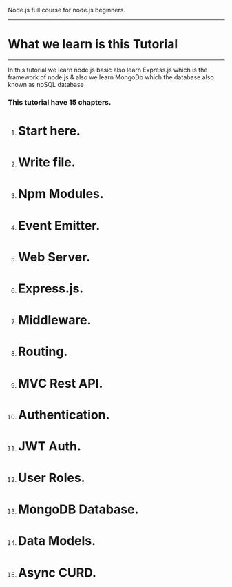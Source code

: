 Node.js full course for node.js beginners.

---

# What we learn is this Tutorial

---

In this tutorial we learn node.js basic also learn Express.js which is the framework of node.js & also we learn MongoDb which the database also known as noSQL database

### This tutorial have 15 chapters.

1.  # Start here.
2.  # Write file.
3.  # Npm Modules.
4.  # Event Emitter.
5.  # Web Server.
6.  # Express.js.
7.  # Middleware.
8.  # Routing.
9.  # MVC Rest API.
10. # Authentication.
11. # JWT Auth.
12. # User Roles.
13. # MongoDB Database.
14. # Data Models.
15. # Async CURD.
